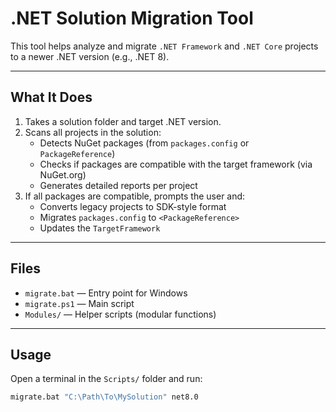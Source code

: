 # .NET Solution Migration Tool

This tool helps analyze and migrate `.NET Framework` and `.NET Core` projects to a newer .NET version (e.g., .NET 8).

---

## What It Does

1. Takes a solution folder and target .NET version.
2. Scans all projects in the solution:
   - Detects NuGet packages (from `packages.config` or `PackageReference`)
   - Checks if packages are compatible with the target framework (via NuGet.org)
   - Generates detailed reports per project
3. If all packages are compatible, prompts the user and:
   - Converts legacy projects to SDK-style format
   - Migrates `packages.config` to `<PackageReference>`
   - Updates the `TargetFramework`

---

## Files

- `migrate.bat` — Entry point for Windows
- `migrate.ps1` — Main script
- `Modules/` — Helper scripts (modular functions)

---

## Usage

Open a terminal in the `Scripts/` folder and run:

```bash
migrate.bat "C:\Path\To\MySolution" net8.0


